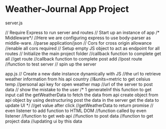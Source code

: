 # Weather-Journal App Project

server.js

// Require Express to run server and routes
// Start up an instance of app
/* Middleware*/
//Here we are configuring express to use body-parser as middle-ware.
//parse application/json
// Cors for cross origin allowance
//enable all cors required
// Setup empty JS object to act as endpoint for all routes
// Initialize the main project folder
//callback function to complete get all
//get route
//callback function to complete post add
//post route
//function to test server
// spin up the server


app.js
// Create a new date instance dynamically with JS
//the url to retrieve weather information from his api country
//&units=metric to get celsius temp
//personal api key for open weather map
//url of the server to post data
// show the mistake to the user
/*
1 generateInf
this function to get input 
call the getWeatherData to fetch the data from api 
create object from api object by using destructuring
post the data in the server 
get the data to update UI
*/
//get value after click
//getWeatherData to return promise
// even listener to add function to HTML DOM
//function called by even listener
//function to get web api
//function to post data
//function to get project data
//updating ui by this data
